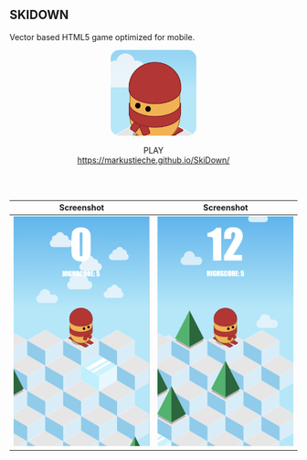 ## SKIDOWN
Vector based HTML5 game optimized for mobile.

<p align= "center"><img style="width:150px;border-radius:15px;" src="SkiDown_icn.png"></p>
<p align= "center">PLAY<br><a href="https://markustieche.github.io/BeeHive/ " >https://markustieche.github.io/SkiDown/ </a> </p>

<br />
<br />


Screenshot           |  Screenshot
:-------------------------:|:-------------------------:
![](media/SkiDown_Scrnshot_1.png)  | ![](media/SkiDown_Scrnshot_2.png)

